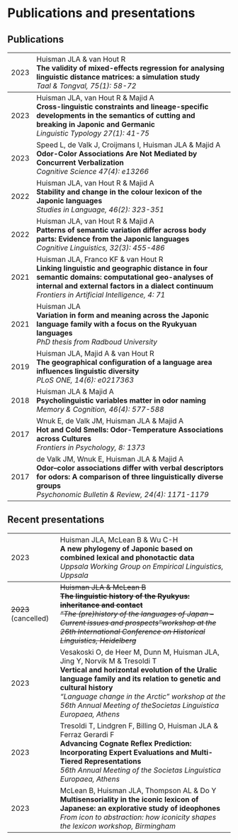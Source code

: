 # Publications and presentations

## <span class="icon-text" aria-hidden="true"></span> Publications

| <span style="font-weight:normal">2023</span> | <span style="font-weight:normal; text-align:left"> Huisman JLA & van Hout R <br> **The validity of mixed-effects regression for analysing linguistic distance matrices: a simulation study** <br> *Taal & Tongval, 75(1): 58-72* </span> |
| :------------------------------------------- | :---------------------------------------------------------------------------- |
| 2023                                         | Huisman JLA, van Hout R & Majid A <br> **Cross-linguistic constraints and lineage-specific developments in the semantics of cutting and breaking in Japonic and Germanic** <br> *Linguistic Typology 27(1): 41-75* |
| 2023                                         | Speed L, de Valk J, Croijmans I, Huisman JLA & Majid A <br> **Odor-Color Associations Are Not Mediated by Concurrent Verbalization** <br> *Cognitive Science 47(4): e13266* |
| 2022                                         | Huisman JLA, van Hout R & Majid A <br> **Stability and change in the colour lexicon of the Japonic languages** <br> *Studies in Language, 46(2): 323-351* |
| 2022                                         | Huisman JLA, van Hout R & Majid A <br> **Patterns of semantic variation differ across body parts: Evidence from the Japonic languages** <br> *Cognitive Linguistics, 32(3): 455-486* |
| 2021                                         | Huisman JLA, Franco KF & van Hout R <br> **Linking linguistic and geographic distance in four semantic domains: computational geo-analyses of internal and external factors in a dialect continuum** <br> *Frontiers in Artificial Intelligence, 4: 71* |
| 2021                                         | Huisman JLA <br> **Variation in form and meaning across the Japonic language family with a focus on the Ryukyuan languages** <br> *PhD thesis from Radboud University* |
| 2019                                         | Huisman JLA, Majid A & van Hout R <br> **The geographical configuration of a language area influences linguistic diversity** <br> *PLoS ONE, 14(6): e0217363* |
| 2018                                         | Huisman JLA & Majid A <br> **Psycholinguistic variables matter in odor naming** <br> *Memory & Cognition, 46(4): 577-588* |
| 2017                                         | Wnuk E, de Valk JM, Huisman JLA & Majid A <br> **Hot and Cold Smells: Odor-Temperature Associations across Cultures** <br> *Frontiers in Psychology, 8: 1373* |
| 2017                                         | de Valk JM, Wnuk E, Huisman JLA & Majid A <br> **Odor–color associations differ with verbal descriptors for odors: A comparison of three linguistically diverse groups** <br> *Psychonomic Bulletin & Review, 24(4): 1171-1179* |

## <span class="icon-bullhorn" aria-hidden="true"></span> Recent presentations

| <span style="font-weight:normal">2023</span> | <span style="font-weight:normal; text-align:left"> Huisman JLA, McLean B & Wu C-H <br> **A new phylogeny of Japonic based on combined lexical and phonotactic data** <br> *Uppsala Working Group on Empirical Linguistics, Uppsala* </span> |
| :------------------------------------------- | :---------------------------------------------------------------------------- |
| ~~2023~~ (cancelled)                         | ~~Huisman JLA & McLean B <br> **The linguistic history of the Ryukyus: inheritance and contact** <br> *“The (pre)history of the languages of Japan – Current issues and prospects”workshop at the 26th International Conference on Historical Linguistics, Heidelberg*~~ |
| 2023                                         | Vesakoski O, de Heer M, Dunn M, Huisman JLA, Jing Y, Norvik M & Tresoldi T <br> **Vertical and horizontal evolution of the Uralic language family and its relation to genetic and cultural history** <br> *“Language change in the Arctic” workshop at the 56th Annual Meeting of theSocietas Linguistica Europaea, Athens* |
| 2023                                         | Tresoldi T, Lindgren F, Billing O, Huisman JLA & Ferraz Gerardi F <br> **Advancing Cognate Reflex Prediction: Incorporating Expert Evaluations and Multi-Tiered Representations** <br> *56th Annual Meeting of the Societas Linguistica Europaea, Athens* |
| 2023                                         | McLean B, Huisman JLA, Thompson AL & Do Y <br> **Multisensoriality in the iconic lexicon of Japanese: an explorative study of ideophones** <br> *From icon to abstraction: how iconicity shapes the lexicon workshop, Birmingham* |
